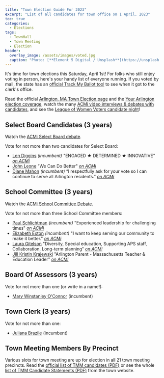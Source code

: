 ```yaml
---
title: "Town Election Guide For 2023"
excerpt: "List of all candidates for town office on 1 April, 2023"
toc: true
categories:
  - Elections
tags:
  - TownHall
  - Town Meeting
  - Election
header:
  overlay_image: /assets/images/voted.jpg
  caption: "Photo: [**Element 5 Digital / Unsplash**](https://unsplash.com/@element5digital)"
---
```


It's time for town elections this Saturday, April 1st!  For folks who still enjoy voting in person, here's your handy list of everyone running.  If you voted by mail, the state has an [official Track My Ballot tool](https://www.sec.state.ma.us/WhereDoIVoteMA/TrackMyBallot) to see when it got to the clerk's office.

Read the official [Arlington, MA Town Election page](https://www.arlingtonma.gov/town-governance/elections-voting) and the [Your Arlington election coverage](https://yourarlington.com/arlington-archives/town-school/elections/21149-elect-23.html), watch the many [ACMi video interviews & debates with candidates](https://acmi.tv/programs/government/election-coverage/), and see the [League of Women Voters candidate night](https://www.youtube.com/watch?v=3M3hEY2bAls)!


## Select Board Candidates (3 years)

Watch the [ACMi Select Board debate](https://www.youtube.com/watch?v=rJ10xgaxnxM).

Vote for not more than two candidates for Select Board:
- [Len Diggins](https://digginsforselectboard.com/) *(incumbent)* "ENGAGED ★ DETERMINED ★ INNOVATIVE" [*on ACMi*](https://www.youtube.com/watch?v=X6zHmAVNuVY)
- [John Leone](https://www.leoneselectboard.com/) "We Can Do Better" [*on ACMi*](https://www.youtube.com/watch?v=Q-gLA3H8vys)
- [Diane Mahon](https://dianeforselectboard.com/) *(incumbent)* “I respectfully ask for your vote so I can continue to serve all Arlington residents.” [*on ACMi*](https://www.youtube.com/watch?v=71Le__jQhxE)

## School Committee (3 years)

Watch the [ACMi School Committee Debate](https://www.youtube.com/watch?v=rDgFNBIGhE4).

Vote for not more than three School Committee members:
- [Paul Schlichtman](https://schlichtman.org/index.html) *(incumbent)* "Experienced leadership for challenging times" [*on ACMi*](https://www.youtube.com/watch?v=9H5TvMOuF0I)
- [Elizabeth Exton](https://www.elizabethexton.com/) *(incumbent)* "I want to keep serving our community to make it better." [*on ACMi*](https://www.youtube.com/watch?v=_bJMSCMWU8k)
- [Laura Gitelson](https://www.electlauragitelson.com/) "Diversity, Special education, Supporting APS staff, Collaboration, Long-term planning" [*on ACMi*](https://www.youtube.com/watch?v=OQ-0TvCNC_E)
- [Jill Kristin Krajewski](https://www.jillforarlingtonschools.com/) "Arlington Parent - Massachusetts Teacher & Education Leader" [*on ACMi*](https://www.youtube.com/watch?v=xruuXDmbMVc)

## Board Of Assessors (3 years)

Vote for not more than one (or write in a name!):
- [Mary Winstanley O'Connor](https://www.youtube.com/watch?v=Mh9S3QtcweQ) (incumbent)

## Town Clerk (3 years)

Vote for not more than one:
- [Juliana Brazile](https://www.facebook.com/brazileforclerk/) (incumbent)

## Town Meeting Members By Precinct

Various slots for town meeting are up for election in all 21 town meeting precincts.
Read the [official list of TMM candidates (PDF)](https://www.arlingtonma.gov/home/showpublisheddocument/63283/638132106560770000) or see the whole [list of TMM Candidate Statements (PDF)](https://www.arlingtonma.gov/home/showpublisheddocument/64300/638144706364330000) from the town website.